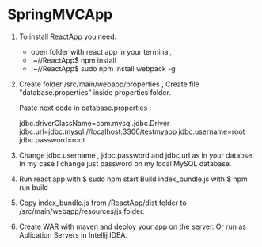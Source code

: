 # SpringMVCApp

1. To install ReactApp you need:
    - open folder with react app in your terminal,
    - :~//ReactApp$ npm install
    - :~//ReactApp$ sudo npm install webpack -g

2. Create folder /src/main/webapp/properties ,
    Create file "database.properties" inside properties folder.
    
    Paste next code in database.properties :
    
    jdbc.driverClassName=com.mysql.jdbc.Driver
    jdbc.url=jdbc:mysql://localhost:3306/testmyapp
    jdbc.username=root
    jdbc.password=root 
    
3. Change jdbc.username , jdbc.password and jdbc.url as in your 
   databse. In my case I change just password on my 
   local MySQL database. 
   
4. Run react app with $ sudo npm start
   Build index_bundle.js with $ npm run build
   
5. Copy index_bundle.js from /ReactApp/dist folder to 
    /src/main/webapp/resources/js folder.
    
6. Create WAR with maven and deploy your app on the server. 
    Or run as Aplication Servers in Intellij IDEA.

